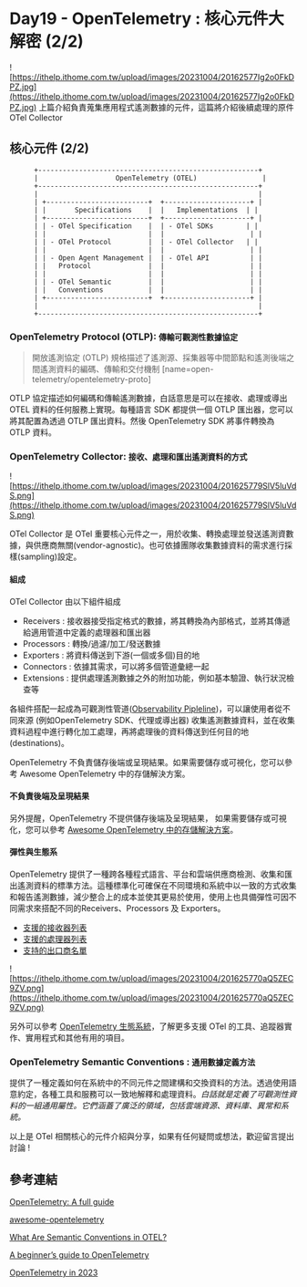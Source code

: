 # Day19 - OpenTelemetry : 核心元件大解密 (2/2)

![https://ithelp.ithome.com.tw/upload/images/20231004/20162577Ig2o0FkDPZ.jpg](https://ithelp.ithome.com.tw/upload/images/20231004/20162577Ig2o0FkDPZ.jpg)
上篇介紹負責蒐集應用程式遙測數據的元件，這篇將介紹後續處理的原件 OTel Collector

## 核心元件 (2/2)
          +------------------------------------------------------+
          |                   OpenTelemetry (OTEL)                |
          +------------------------------------------------------+
          |                                                      |
          | +-------------------------+  +---------------------+ |
          | |       Specifications    |  |   Implementations  | |
          | +-------------------------+  +---------------------+ |
          | | - OTel Specification    |  | - OTel SDKs        | |
          | |                         |  |                     | |
          | | - OTel Protocol         |  | - OTel Collector   | |
          | |                         |  |                     | |
          | | - Open Agent Management |  | - OTel API          | |
          | |   Protocol              |  |                     | |
          | |                         |  |                     | |
          | | - OTel Semantic         |  |                     | |
          | |   Conventions           |  |                     | |
          | +-------------------------+  +---------------------+ |
          |                                                      |
          +------------------------------------------------------+

### OpenTelemetry Protocol (OTLP): `傳輸可觀測性數據協定`
> 開放遙測協定 (OTLP) 規格描述了遙測源、採集器等中間節點和遙測後端之間遙測資料的編碼、傳輸和交付機制 
> [name=open-telemetry/opentelemetry-proto]

OTLP 協定描述如何編碼和傳輸遙測數據，白話意思是可以在接收、處理或導出 OTEL 資料的任何服務上實現。每種語言 SDK 都提供一個 OTLP 匯出器，您可以將其配置為透過 OTLP 匯出資料。然後 OpenTelemetry SDK 將事件轉換為 OTLP 資料。

### OpenTelemetry Collector: `接收、處理和匯出遙測資料的方式`
![https://ithelp.ithome.com.tw/upload/images/20231004/201625779SlV5luVdS.png](https://ithelp.ithome.com.tw/upload/images/20231004/201625779SlV5luVdS.png)

OTel Collector 是 OTel 重要核心元件之一，用於收集、轉換處理並發送遙測資數據，與供應商無關(vendor-agnostic)。也可依據團隊收集數據資料的需求進行採樣(sampling)設定。

#### 組成
OTel Collector 由以下組件組成
- Receivers : 接收器接受指定格式的數據，將其轉換為內部格式，並將其傳遞給適用管道中定義的處理器和匯出器
- Processors : 轉換/過濾/加工/發送數據
- Exporters : 將資料傳送到下游(一個或多個)目的地
- Connectors : 依據其需求，可以將多個管道彙總一起
- Extensions : 提供處理遙測數據之外的附加功能，例如基本驗證、執行狀況檢查等

各組件搭配一起成為可觀測性管道([Observability Pipleline](https://ithelp.ithome.com.tw/articles/10330480))，可以讓使用者從不同來源 (例如OpenTelemetry SDK、代理或導出器) 收集遙測數據資料，並在收集資料過程中進行轉化加工處理，再將處理後的資料傳送到任何目的地 (destinations)。

OpenTelemetry 不負責儲存後端或呈現結果。如果需要儲存或可視化，您可以參考 Awesome OpenTelemetry 中的存儲解決方案。

#### 不負責後端及呈現結果
另外提醒，OpenTelemetry 不提供儲存後端及呈現結果，
如果需要儲存或可視化，您可以參考 [Awesome OpenTelemetry 中的存儲解決方案](https://github.com/magsther/awesome-opentelemetry#storage)。

#### 彈性與生態系
OpenTelemetry 提供了一種跨各種程式語言、平台和雲端供應商檢測、收集和匯出遙測資料的標準方法。這種標準化可確保在不同環境和系統中以一致的方式收集和報告遙測數據，減少整合上的成本並使其更易於使用，使用上也具備彈性可因不同需求來搭配不同的Receivers、Processors 及 Exporters。
* [支援的接收器列表](https://github.com/open-telemetry/opentelemetry-collector-contrib/tree/main/receiver)
* [支援的處理器列表](https://github.com/open-telemetry/opentelemetry-collector-contrib/tree/main/processor)
* [支持的出口商名單](https://github.com/open-telemetry/opentelemetry-collector-contrib/tree/main/exporter)

![https://ithelp.ithome.com.tw/upload/images/20231004/201625770aQ5ZEC9ZV.png](https://ithelp.ithome.com.tw/upload/images/20231004/201625770aQ5ZEC9ZV.png)

另外可以參考 [OpenTelemetry 生態系統](https://opentelemetry.io/ecosystem/registry/)，了解更多支援 OTel 的工具、追蹤器實作、實用程式和其他有用的項目。

### OpenTelemetry Semantic Conventions : `通用數據定義方法`
提供了一種定義如何在系統中的不同元件之間建構和交換資料的方法。透過使用語意約定，各種工具和服務可以一致地解釋和處理資料。*白話就是定義了可觀測性資料的一組通用屬性。它們涵蓋了廣泛的領域，包括雲端資源、資料庫、異常和系統。*

以上是 OTel 相關核心的元件介紹與分享，如果有任何疑問或想法，歡迎留言提出討論 !

## 參考連結
[OpenTelemetry: A full guide](https://gethelios.dev/opentelemetry-a-full-guide)

[awesome-opentelemetry](https://bit.kevinslin.com/p/opentelemetry-in-2023?subscribe_prompt=free)

[What Are Semantic Conventions in OTEL?](https://www.logicmonitor.com/blog/what-are-semantic-conventions-in-otel)

[A beginner’s guide to OpenTelemetry](https://faun.pub/opentelemetry-d71d369c83d7)

[OpenTelemetry in 2023
](https://bit.kevinslin.com/p/opentelemetry-in-2023?subscribe_prompt=free)
